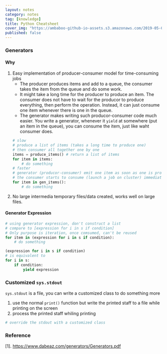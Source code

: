 ```yaml
---
layout: notes
category: notes
tag: [knowledge]
title: Python Cheatsheet
cover_img: "https://ambaboo-github-io-assets.s3.amazonaws.com/2019-05-09-shell-command-cover.png"
published: false
---
```


### Generators

#### Why

1. Easy implementation of producer-consumer model for time-consuming jobs
    - The producer produces items and add to a queue, the consumer takes the item from the queue and do some work.
    - It might take a long time for the producer to produce an item. The consumer does not have to wait for the producor to produce everything, then perform the operation. Instead, it can just consume one item whenever there is one in the queue.
    - The generator makes writing such producor-consumer code much easier. You write a generator, whenever it `yield` at somewhere (put an item in the queue), you can consume the item, just like waht consumer does.
    ```python
    # slow
    # produce a list of items (takes a long time to produce one)
    # then consumer all together one by one
    items = produce_items() # return a list of items
    for item in items:
        # do something
    # faster
    # generator (producor-consumer) emit one item as soon as one is produced
    # the consumer starts to consume (launch a job on cluster) immediately when one item is available
    for item in gen_items():
        # do something
    ```
2. No large intermedia temporary files/data created, works well on large files.

#### Generator Expression

```python
# using generator expression, don't construct a list
# compare to [expression for i in s if condition]
# Only purpose is iteration, once comsumed, can't be reused
for item in (expression for i in s if condition):
    # do something

(expression for i in s if condition)
# is equivalent to 
for i in s:
    if condition:
        yield expression
```

### Customized `sys.stdout`

`sys.stdout` is a file, you can write a customized class to do something more

1. use the normal `print()` function but write the printed staff to a file while printing on the screen
2. process the printed staff whiling printing

```python
# override the stdout with a customized class

```

### Reference

[1]. <https://www.dabeaz.com/generators/Generators.pdf>